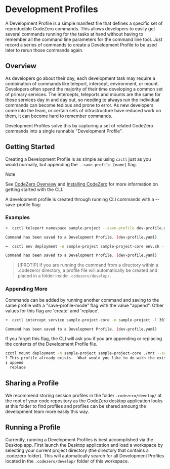 # Development Profiles

A Development Profile is a simple manifest file that defines a specific set of reproducible CodeZero commands. 
This allows developers to easily get several commands running for the tasks at hand without having to remember all the 
command line parameters for the command line tool. Just record a series of commands to create a Development Profile to 
be used later to rerun those commands again.

## Overview

As developers go about their day, each development task may require a combination of commands like teleport, intercept, environment, or mount. 
Developers often spend the majority of their time developing a common set of primary services. 
The intercepts, teleports and mounts are the same for these services day in and day out, so needing to always run the 
individual commands can become tedious and prone to error. As new developers come into the team, or certain sets of 
infrastructure have reduced work on them, it can become hard to remember commands.

Development Profiles solve this by capturing a set of related CodeZero commands into a single runnable "Development Profile".

## Getting Started

Creating a Development Profile is as simple as using `czctl` just as you would normally, but appending the `--save-profile [name]` flag.

> [!NOTE]
> See [CodeZero Overview](../welcome/overview.md) and [Installing CodeZero](./installing.md) for more information on getting started with the CLI.

A development profile is created through running CLI commands with a --save-profile flag:

### Examples

```bash
➜  czctl teleport namespace sample-project --save-profile dev-profile.yaml

Command has been saved to a Development Profile. (dev-profile.yaml)
```

```bash
➜  czctl env deployment -n sample-project sample-project-core env.sh --save-profile dev-profile2.yaml

Command has been saved to a Development Profile. (dev-profile.yaml)
```

> [!PROTIP]
> If you are running the command from a directory within a .codezero/ directory, a profile file will automatically be
> created and placed in a folder inside `.codezero/develop/`.

### Appending More

Commands can be added by running another command and saving to the same profile with a "save-profile-mode" flag
with the value "append". Other values for this flag are 'create' amd 'replace'.

```bash
➜  czctl intercept service sample-project-core -n sample-project -l 3010 --save-profile dev-profile.yaml --save-profile-mode append

Command has been saved to a Development Profile. (dev-profile.yaml)
```

If you forget this flag, the CLI will ask you if you are
appending or replacing the contents of the Development Profile file.

```bash
czctl mount deployment -n sample-project sample-project-core ./mnt --save-profile dev-profile.yaml
? This profile already exists.  What would you like to do with the existing profile? (Use arrow keys)
❯ append 
  replace 
```

## Sharing a Profile

We recommend storing session profiles in the folder `.codezero/develop/` at the root of your code repository as the CodeZero desktop application looks at this folder to find profiles and profiles can be shared amoung the development team more easily this way.

## Running a Profile

Currently, running a Development Profiles is best accomplished via the Desktop app. First launch the Desktop application and load a workspace by selecting your current project directory (the directory that contains a .codezero folder).  This will automatically search for all Development Profiles located in the `.codezero/develop/` folder of this workspace.
